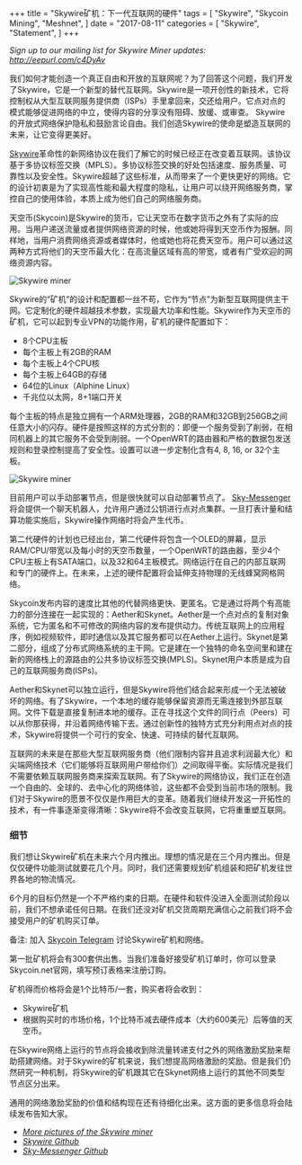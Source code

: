 +++
title = "Skywire矿机：下一代互联网的硬件"
tags = [
    "Skywire",
    "Skycoin Mining",
    "Meshnet",
]
date = "2017-08-11"
categories = [
    "Skywire",
    "Statement",
]
+++

*Sign up to our mailing list for Skywire Miner updates: http://eepurl.com/c4DyAv*

我们如何才能创造一个真正自由和开放的互联网呢？为了回答这个问题，我们开发了Skywire，它是一个新型的替代互联网。Skywire是一项开创性的新技术，它将控制权从大型互联网服务提供商（ISPs）手里拿回来，交还给用户。它点对点的模式能够促进网络的中立，使得内容的分享没有阻碍、放缓、或审查。 Skywire的开放式网络保护隐私和鼓励言论自由。我们创造Skywire的使命是塑造互联网的未来，让它变得更美好。

[Skywire](https://github.com/skycoin/skywire)革命性的新网络协议在我们了解它的时候已经正在改变着互联网。该协议基于多协议标签交换（MPLS）。多协议标签交换的好处包括速度、服务质量、可靠性以及安全性。Skywire超越了这些标准，从而带来了一个更快更好的网络。它的设计初衷是为了实现高性能和最大程度的隐私，让用户可以绕开网络服务商，掌控自己的使用体验，本质上成为他们自己的网络服务商。

天空币(Skycoin)是Skywire的货币，它让天空币在数字货币之外有了实际的应用。当用户递送流量或者提供网络资源的时候，他或她将得到天空币作为报酬。同样地，当用户消费网络资源或者媒体时，他或她也将花费天空币。用户可以通过这两种方式将他们的天空币最大化：在高流量区域有高的带宽，或者有广受欢迎的网络资源内容。

![Skywire miner](https://i.imgur.com/ASFEeYi.jpg)

Skywire的“矿机”的设计和配置都一丝不苟，它作为“节点”为新型互联网提供主干网。它定制化的硬件超越技术参数，实现最大功率和性能。Skywire作为天空币的矿机，它可以起到专业VPN的功能作用，矿机的硬件配置如下：

- 8个CPU主板
- 每个主板上有2GB的RAM
- 每个主板上4个CPU核
- 每个主板上64GB的存储
- 64位的Linux（Alphine Linux）
- 千兆位以太网，8+1端口开关

每个主板的特点是独立拥有一个ARM处理器，2GB的RAM和32GB到256GB之间任意大小的闪存。硬件是按照这样的方式分割的：即便一个服务受到了削弱，在相同机器上的其它服务不会受到削弱。一个OpenWRT的路由器和严格的数据包发送规则和登录控制提高了安全性。设置可以进一步定制化含有4, 8, 16, or 32个主板。

![Skywire miner](https://i.imgur.com/2zj4CUV.jpg)

目前用户可以手动部署节点，但是很快就可以自动部署节点了。 [Sky-Messenger](https://github.com/skycoin/net)将会提供一个聊天机器人，允许用户通过公钥进行点对点集群。一旦打表计量和结算功能实施后，Skywire操作网络时将会产生代币。

第二代硬件的计划也已经出台，第二代硬件将包含一个OLED的屏幕，显示RAM/CPU/带宽以及每小时的天空币数量，一个OpenWRT的路由器，至少4个CPU主板上有SATA端口，以及32和64主板模式。网络运行在自己的内部互联网和专门的硬件上。在未来，上述的硬件配置将会延伸支持物理的无线蜂窝网格网络。

Skycoin发布内容的速度比其他的代替网络更快、更匿名。它是通过将两个有高能力的部分连接在一起实现的：Aether和Skynet。Aether是一个点对点的复制对象系统，它为匿名和不可修改的网络内容的发布提供动力。传统互联网上的应用程序，例如视频软件，即时通信以及其它服务都可以在Aether上运行。Skynet是第二部分，组成了分布式网络系统的主干网。它是建在一个独特的命名空间里和建在新的网络栈上的源路由的公共多协议标签交换(MPLS)。Skynet用户本质是成为自己的互联网服务商(ISPs)。

Aether和Skynet可以独立运行，但是Skywire将他们结合起来形成一个无法被破坏的网络。有了Skywire，一个本地的缓存能够保留资源而无需连接到外部互联网。文件下载是直接复制进本地的缓存。正在寻找这个文件的同行点（Peers）可以从你那获得，并沿着网络传输下去。通过创新性的独特方式充分利用点对点的技术，Skywire将提供一个可行的安全、快速、可持续的替代互联网。

互联网的未来是在那些大型互联网服务商（他们限制内容并且追求利润最大化）和尖端网络技术（它们能够将互联网用户带给你们）之间取得平衡。实际情况是我们不需要依赖互联网服务商来探索互联网。有了Skywire的网络协议，我们正在创造一个自由的、全球的、去中心化的网络体验，这些都不会受到当前市场的限制。我们对于Skywire的愿景不仅仅是作用巨大的变革。随着我们继续开发这一开拓性的技术，有一件事逐渐变得清晰：Skywire将不会改变互联网，它将重重塑互联网。

### 细节

我们想让Skywire矿机在未来六个月内推出。理想的情况是在三个月内推出。但是仅仅硬件功能测试就要花几个月。同时，我们还需要规划矿机组装和把矿机发往世界各地的物流情况。

6个月的目标仍然是一个不严格约束的日期。在硬件和软件没进入全面测试阶段以前，我们不想承诺任何日期。在我们还没对矿机交货周期充满信心之前我们将不会接受用户的矿机购买订单。

备注: 加入 [Skycoin Telegram](https://t.me/Skycoin) 讨论Skywire矿机和网络。

第一批矿机将会有300套供出售。当我们准备好接受矿机订单时，你可以登录Skycoin.net官网，填写预订表格来注册订购。

矿机得而价格将会是1个比特币/一套，购买者将会收到：

* Skywire矿机
* 根据购买时的市场价格，1个比特币减去硬件成本（大约600美元）后等值的天空币。

在Skywire网络上运行的节点将会接收到除流量转递支付之外的网络激励奖励来帮助搭建网络。对于Skywire的矿机来说，我们想提高网络激励的奖励。但是我们仍然研究一种机制，将Skywire的矿机跟其它在Skynet网络上运行的其他不同类型节点区分出来。

通用的网络激励奖励的价值和结构现在还有待细化出来。这方面的更多信息将会陆续发布告知大家。

- *[More pictures of the Skywire miner](https://imgur.com/a/mpnzh)*
- *[Skywire Github](https://github.com/skycoin/skywire)*
- *[Sky-Messenger Github](https://github.com/skycoin/net)*
